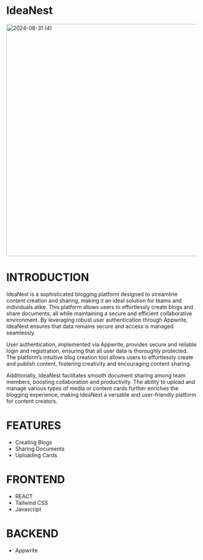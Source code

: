 # IdeaNest


<img width="614" alt="2024-08-31 (4)" src="https://github.com/user-attachments/assets/611ab110-c592-42cf-9086-1cc70792614c">


# INTRODUCTION

IdeaNest is a sophisticated blogging platform designed to streamline content creation and sharing, making it an ideal solution for teams and individuals alike. This platform allows users to effortlessly create blogs and share documents, all while maintaining a secure and efficient collaborative environment. By leveraging robust user authentication through Appwrite, IdeaNest ensures that data remains secure and access is managed seamlessly.

User authentication, implemented via Appwrite, provides secure and reliable login and registration, ensuring that all user data is thoroughly protected. The platform’s intuitive blog creation tool allows users to effortlessly create and publish content, fostering creativity and encouraging content sharing.

Additionally, IdeaNest facilitates smooth document sharing among team members, boosting collaboration and productivity. The ability to upload and manage various types of media or content cards further enriches the blogging experience, making IdeaNest a versatile and user-friendly platform for content creators.

# FEATURES

- Creating Blogs
- Sharing Documents
- Uploading Cards

# FRONTEND

- REACT
- Tailwind CSS
- Javascript

# BACKEND

- Appwrite
